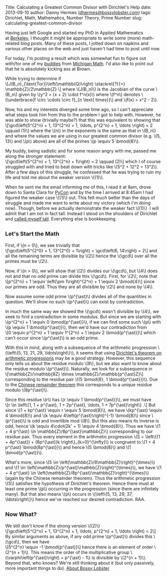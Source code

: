 Title: Calculating a Greatest Common Divisor with Dirichlet's Help
date: 2013-09-10
author: Danny Hermes (dhermes@bossylobster.com)
tags: Dirichlet, Math, Mathematics, Number Theory, Prime Number
slug: calculating-greatest-common-divisor

Having just left Google and started my PhD in Applied Mathematics
at [Berkeley](http://math.berkeley.edu/), I thought it might be
appropriate to write some (more) math-related blog posts. Many of these
posts, I jotted down on napkins and various other places on the web and
just haven't had time to post until now.  
  
For today, I'm posting a result which was somewhat fun to figure out
with/for one of
my [buddies](https://picasaweb.google.com/101796704659729637490/WhereHasYourMathTShirtBeen#5802889644579484306) from
[Michigan Math](http://www.lsa.umich.edu/math/). I'd also like to point
out that he is absolutely kicking ass at Brown.  
  
While trying to determine if  
\\[J(B\_n)\_{\\text{Tor}}\\left(\\mathbb{Q}\\right) \\stackrel{?}{=}
\\mathbb{Z}/2\\mathbb{Z} \\] where \\(J(B\_n)\\) is the Jacobian of the
curve \\(B\_n\\) given by \\(y\^2 = (x + 2) \\cdot f\^n(x)\\) where
\\(f\^n\\) denotes \\(\\underbrace{f \\circ \\cdots \\circ f}\_{n
\\text{ times}}\\) and \\(f(x) = x\^2 - 2\\).  
  
Now, his and my interests diverged some time ago, so I can't appreciate
what steps took him from this to the problem I got to help with.
However, he was able to show (trivially maybe?) that this was equivalent
to showing that  
\\[\\gcd\\left(5\^{2\^n} + 1, 13\^{2\^n} + 1, \\ldots, p\^{2\^n} + 1,
\\ldots \\right) = 2 \\qquad (1)\\] where the \\(n\\) in the exponents
is the same as that in \\(B\_n\\) and where the values we are using in
our greatest common divisor (e.g. \\(5, 13\\) and \\(p\\) above) are all
of the primes \\(p \\equiv 5 \\bmod{8}\\).  
  
My buddy, being sadistic and for some reason angry with me, passed me
along the stronger statement:  
\\[\\gcd\\left(5\^{2\^n} + 1, 13\^{2\^n} + 1\\right) = 2 \\qquad (2)\\]
which I of course struggled with and tried to beat down with tricks like
\\(5\^2 + 12\^2 = 13\^2\\). After a few days of this struggle, he
confessed that he was trying to ruin my life and told me about the
weaker version \\((1)\\).  
  
When he sent me the email informing me of this, I read it at 8am, drove
down to Santa Clara for [PyCon](https://us.pycon.org/2013/) and by the
time I arrived at 8:45am I had figured the weaker case \\((1)\\) out.
This felt much better than the days of struggle and made me want to
write about my victory (which I'm doing now). Though, before we actually
demonstrate the weaker fact \\((1)\\)  I will admit that I am not in
fact tall. Instead I stood on the shoulders of Dirichlet and [called
myself tall](http://www.youtube.com/watch?v=A6f-6l0W-0o#t=35s).
Everything else is bookkeeping.  

<span style="font-size: large;">Let's Start the Math</span>
-----------------------------------------------------------

First, if \\(n = 0\\), we see trivially that  
\\[\\gcd\\left(5\^{2\^0} + 1, 13\^{2\^0} + 1\\right) = \\gcd\\left(6,
14\\right) = 2\\] and all the remaining terms are divisible by \\(2\\)
hence the \\(\\gcd\\) over all the primes must be \\(2\\).  
  
Now, if \\(n \> 0\\), we will show that \\(2\\) divides our \\(\\gcd\\),
but \\(4\\) does not and that no odd prime can divide this \\(\\gcd\\).
First, for \\(2\\), note that  
\\[p\^{2\^n} + 1 \\equiv \\left(\\pm 1\\right)\^{2\^n} + 1 \\equiv 2
\\bmod{4}\\] since our primes are odd. Thus they are all divisible by
\\(2\\) and none by \\(4\\).  
  
Now assume some odd prime \\(p\^{\\ast}\\) divides all of the quantities
in question. We'll show no such \\(p\^{\\ast}\\) can exist by
contradiction.  
  
In much the same way we showed the \\(\\gcd\\) wasn't divisible by
\\(4\\), we seek to find a contradiction in some modulus. But since we
are starting with \\(p\^{2\^n} + 1 \\equiv 0 \\bmod{p\^{\\ast}}\\), if
we can find some such \\(p\\) with \\(p \\equiv 1 \\bmod{p\^{\\ast}}\\),
then we'd have our contradiction from  
\\[0 \\equiv p\^{2\^n} + 1 \\equiv 1\^{2\^n} + 1 \\equiv 2
\\bmod{p\^{\\ast}}\\] which can't occur since \\(p\^{\\ast}\\) is an odd
prime.  
  
With this in mind, along with a subsequence of the arithmetic
progression \\(\\left\\{5, 13, 21, 29, \\ldots\\right\\}\\), it seems
that using [Dirichlet's theorem on arithmetic
progressions](http://en.wikipedia.org/wiki/Dirichlet's_theorem_on_arithmetic_progressions) may
be a good strategy. However, this sequence only tells us about the
residue modulo \\(8\\), but we also want to know about the residue
modulo \\(p\^{\\ast}\\). Naturally, we look for a subsequence in  
\\[\\mathbb{Z}/\\mathbb{8Z} \\times \\mathbb{Z}/\\mathbb{p\^{\\ast}Z}\\]
corresponding to the residue pair \\((5 \\bmod{8}, 1
\\bmod{p\^{\\ast}})\\). Due to the [Chinese remainder
theorem](http://en.wikipedia.org/wiki/Chinese_remainder_theorem) this
corresponds to a unique residue modulo \\(8p\^{\\ast}\\).  
  
Since this residue \\(r\\) has \\(r \\equiv 1 \\bmod{p\^{\\ast}}\\), we
must have  
\\[r \\in \\left\\{1, 1 + p\^{\\ast}, 1 + 2p\^{\\ast}, \\ldots, 1 +
7p\^{\\ast}\\right\\} .\\] But since \\(1 + kp\^{\\ast} \\equiv r
\\equiv 5 \\bmod{8}\\), we have \\(kp\^{\\ast} \\equiv 4 \\bmod{8}\\)
and \\(k \\equiv 4\\left(p\^{\\ast}\\right)\^{-1} \\bmod{8}\\) since
\\(p\^{\\ast}\\) is odd and invertible mod \\(8\\). But this also means
its inverse is odd, hence \\(k \\equiv 4\\cdot(2k' + 1) \\equiv 4
\\bmod{8}\\). Thus we have \\(1 + 4 p\^{\\ast} \\in
\\mathbb{Z}/8p\^{\\ast}\\mathbb{Z}\\) corresponding to our residue
pair. Thus every element in the arithmetic progression \\(S =
\\left\\{(1 + 4p\^{\\ast}) + (8p\^{\\ast})k
\\right\\}\_{k=0}\^{\\infty}\\) is congruent to \\(1 + 4 p\^{\\ast}
\\bmod{8p\^{\\ast}}\\) and hence \\(5 \\bmod{8}\\) and \\(1
\\bmod{p\^{\\ast}}\\).  
  
What's more, since \\(5 \\in
\\left(\\mathbb{Z}/8\\mathbb{Z}\\right)\^{\\times}\\) and \\(1 \\in
\\left(\\mathbb{Z}/p\^{\\ast}\\mathbb{Z}\\right)\^{\\times}\\), we have
\\(1 + 4 p\^{\\ast} \\in
\\left(\\mathbb{Z}/8p\^{\\ast}\\mathbb{Z}\\right)\^{\\times}\\) (again
by the Chinese remainder theorem). Thus the arithmetic progression
\\(S\\) satisfies the hypothesis of Dirichlet's theorem. Hence there
must at least one prime \\(p\\) occurring in the progression (since
there are infinitely many). But that also means \\(p\\) occurs in
\\(\\left\\{5, 13, 29, 37, \\ldots\\right\\}\\) hence we've reached our
desired contradiction. RAA.  

<span style="font-size: large;">Now What?</span>
------------------------------------------------

We still don't know if the strong version \\((2)\\)  
\\[\\gcd\\left(5\^{2\^n} + 1, 13\^{2\^n} + 1, \\ldots, p\^{2\^n} + 1,
\\ldots \\right) = 2\\] By similar arguments as above, if any odd prime
\\(p\^{\\ast}\\) divides this \\(\\gcd\\), then we have  
\\[5\^{2\^n} \\equiv -1 \\bmod{p\^{\\ast}}\\] hence there is an element
of order \\(2\^{n + 1}\\). This means the order of the multiplicative
group \\(\\varphi\\left(p\^{\\ast}\\right) = p\^{\\ast} - 1\\) is
divisible by \\(2\^{n + 1}\\). Beyond that, who knows? We're still
thinking about it (but only passively, more important things to do).
[About Bossy Lobster](https://profiles.google.com/114760865724135687241)

</p>

